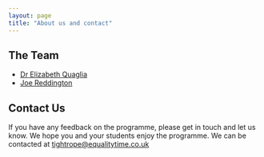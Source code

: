 ```yaml
---
layout: page
title: "About us and contact" 
---
```


## The Team
* [Dr Elizabeth  Quaglia](https://lizquaglia.wordpress.com/)
* [Joe Reddington](https://joereddington.com/)




## Contact Us
If you have any feedback on the programme, please get in touch and let us know.  We hope you and your students enjoy the programme.  We can be contacted at <a href="tightrope@equalitytime.co.uk">tightrope@equalitytime.co.uk</a>
